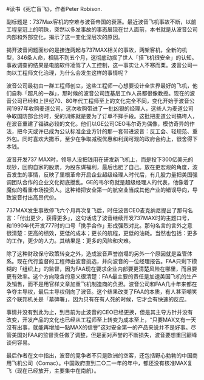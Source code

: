 #读书《死亡盲飞》，作者Peter Robison.

副标题是：737Max客机的空难与波音帝国的衰落。最近波音飞机事故不断，以前工程皇冠上的明珠，突然以多发事故的事态展现在世人面前，本书就是从波音公司内部和外部变化，揭示了这一变化深层次的原因。

揭开波音问题面纱的是接连两起与737MAX相关的事故，两架客机，全新的机型，346条人命，相隔不到五个月，这彻底动摇了世人「搭飞机很安全」的认知。事故调查的结果是电脑软件凌驾了人工控制，这一事实让人不寒而栗。波音公司一向以工程师文化治理，为什么会发生这样的事情呢？

波音公司最初由一群工程师创立，这些工程师一心想要设计全世界最好的飞机，他们自称「超凡的一群」，那时候的波音公司连基层工作人员都很像教授。现在的波音公司已经和上世纪70、80年代工程师至上的文化完全不同，变化开始于波音公司1997年收购麦道公司，这次收购带进了一批凶狠的经理人，这些人为麦道公司争取国防部合约时，受的训练就是要为了订单不择手段。这批把麦道公司搞垮人，在波音重建了锱铢必较的文化。他们以GE公司CEO韦尔奇为偶像，模仿奇异的作法，把今天或许已成为公认标准企业方针的那一套带进波音：反工会、轻规范、重外包。同时喜欢大撒币，至少在争取减税优惠和利润可观的政府合约上，很舍得下本钱。

波音开发737 MAX时，领导人没把钱用在研发新飞机上，而是投下300亿美元的现钞，回购自家的股票，为股东谋福利，最后也肥了自己。放在更宏观的角度，波音发生的事情，反映了里根革命开启企业超级经理人时代后，有几股力量把美国强调团队合作的企业文化彻底搅乱。GE的韦尔奇就是超级经理人的代表，他像着了魔似的看重市场投资人。这种错把安全第一的航空业当成其他产业的错误导向，导致波音付出高昂代价。

737MAX发生事故停飞六个月再次复飞后，时任波音CEO麦克纳尼提出了那句名言：「付出更少，获得更多」，这句话成了波音继续开发737MAX时的主题口号，和1990年代开发777时的口号「携手合作」形成强烈对比。那句名言的言外之意很清楚：更高的绩效，更低的成本；更长的航程，更低的油耗。当然也包括：更多的工作，更少的人力。其结果是：更多的风险和灾难。

除了这种财政保守政策转变之外，造成波音声誉崩塌的另外一个原因就是监管体系。现在代行监督的工程师由波音挑选，并向波音的一位经理报告。FAA只剩下模糊的「组织上」的监督，因为FAA现在要求企业内部要更清楚风险在哪里，而且要更有效率。这个方向隐含的意义很清楚：FAA最主要的责任是加速美国飞机的生产及销售，而不是用官样文章加重飞机制造商的负担。波音公司和FAA几十年来都在争夺主导权，最后主导权倒向了波音。这个结果改变了FAA的本质，有人甚至嘲笑这个联邦机关是「墓碑署」，因为只有在有人死的时候，它才会有快速的反应。

事情并没有到此为止，到目前为止波音的CEO已经更换，但是其主导方针并没有改变，开发产品的文化也已经从工程师至上转变为成本至上，“只要MAX又有一天沒有出事，就能再增加一點MAX的信譽”这对安全第一的产品来说并不是好事。尽管美国对FAA的监督责任做了调整，但是面对声誉的不断损失，波音要想重回巅峰谈何容易。

最后作者在文中指出，波音的竞争者不只是欧洲的空客，还包括野心勃勃的中国商用飞机公司（Comac）。中国政府直到二○二一年的年中，都还没有核准MAX复飞（现在已经放开，主要集中在南航）。
